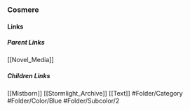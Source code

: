 ### Cosmere
#### Links
##### Parent Links
[[Novel_Media]]
##### Children Links
[[Mistborn]]
[[Stormlight_Archive]]
[[Text]]
#Folder/Category
#Folder/Color/Blue
#Folder/Subcolor/2
